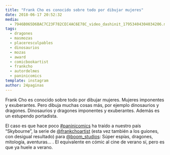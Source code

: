 ```yaml
---
title: "Frank Cho es conocido sobre todo por dibujar mujeres"
date: 2018-06-17 20:52:32
media: 
  - 7946B065D6BAC7C23F782CEC4AC6E78C_video_dashinit_17953404304034206.mp4
tags: 
  - dragones
  - masmozas
  - placeresculpables
  - dinosaurios
  - mozas
  - award
  - comicbookartist
  - frankcho
  - autordelmes
  - paninicomics
template: instagram
author: 24paginas
---
```


Frank Cho es conocido sobre todo por dibujar mujeres. Mujeres imponentes y exuberantes. Pero dibuja muchas cosas más, por ejemplo dinosaurios y dragones. Dinosaurios y dragones imponentes y exuberantes. Además es un estupendo portadista.

El caso es que hace poco [#paninicomics](/tags/paninicomics) ha traído a nuestro país “Skybourne”, la serie de [@frankchoartist](https://instagram.com/frankchoartist) (esta vez también a los guiones, con desigual resultado) para [@boom_studios](https://instagram.com/boom_studios): Súper espías, dragones, mitología, aventuras... .
El equivalente en cómic al cine de verano sí, pero es que ya huele a verano.

